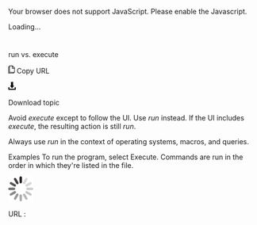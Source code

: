 Your browser does not support JavaScript. Please enable the Javascript.

Loading...

# 

run vs. execute

![Copy URL](run-vs-execute_files/Copy.png)
Copy URL

![Download](run-vs-execute_files/Download.png)

Download topic

Avoid *execute* except to follow the UI. Use *run* instead. If the UI includes *execute*, the resulting action is still *run*. 

Always use *run* in the context of operating systems, macros, and queries.

Examples
To run the program, select Execute.
Commands are run in the order in which they're listed in the file. 

![In progress](run-vs-execute_files/activity-large.gif)

URL :
